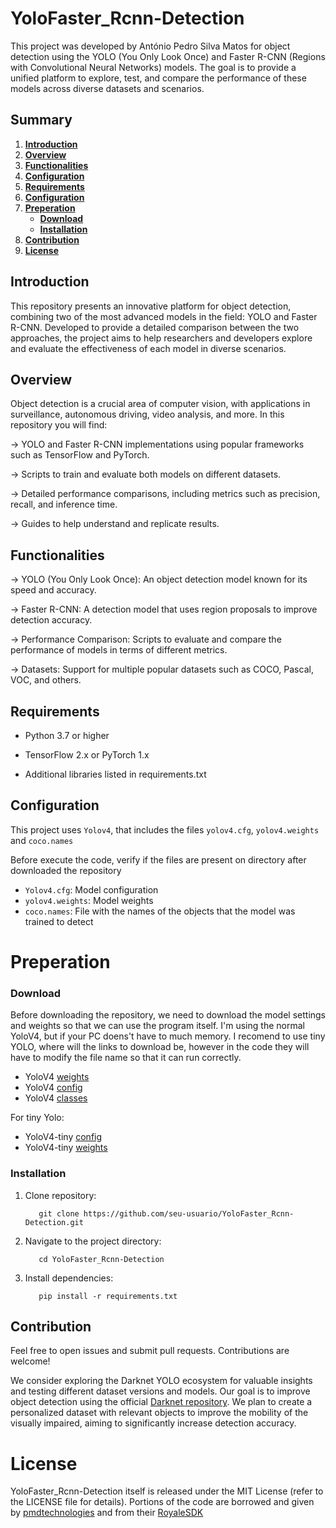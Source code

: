 # YoloFaster_Rcnn-Detection

This project was developed by António Pedro Silva Matos for object detection using the YOLO (You Only Look Once) and Faster R-CNN (Regions with Convolutional Neural Networks) models. The goal is to provide a unified platform to explore, test, and compare the performance of these models across diverse datasets and scenarios. 

## Summary

1. [**Introduction**](#introduction)
2. [**Overview**](#overview)
3. [**Functionalities**](#functionalities)
4. [**Configuration**](#configuration)
5. [**Requirements**](#requirements)
6. [**Configuration**](#configuration)
7. [**Preperation**](#preperation)
   - [**Download**](#download)
   - [**Installation**](#installation)
8. [**Contribution**](#contribution)
9. [**License**](#license)

## Introduction

This repository presents an innovative platform for object detection, combining two of the most advanced models in the field: YOLO and Faster R-CNN. Developed to provide a detailed comparison between the two approaches, the project aims to help researchers and developers explore and evaluate the effectiveness of each model in diverse scenarios.

## Overview

Object detection is a crucial area of ​​computer vision, with applications in surveillance, autonomous driving, video analysis, and more. In this repository you will find:

  -> YOLO and Faster R-CNN implementations using popular frameworks such as TensorFlow and PyTorch.
  
  -> Scripts to train and evaluate both models on different datasets.
  
  -> Detailed performance comparisons, including metrics such as precision, recall, and inference time.

  -> Guides to help understand and replicate results.
  

## Functionalities

 -> YOLO (You Only Look Once): An object detection model known for its speed and accuracy.

 -> Faster R-CNN: A detection model that uses region proposals to improve detection accuracy.

 -> Performance Comparison: Scripts to evaluate and compare the performance of models in terms of different metrics.

 -> Datasets: Support for multiple popular datasets such as COCO, Pascal, VOC, and others.

## Requirements

 - Python 3.7 or higher
 
 - TensorFlow 2.x or PyTorch 1.x

 - Additional libraries listed in requirements.txt

## Configuration

This project uses `Yolov4`, that includes the files `yolov4.cfg`, `yolov4.weights` and `coco.names`

Before execute the code, verify if the files are present on directory after downloaded the repository

- `Yolov4.cfg`: Model configuration
- `yolov4.weights`: Model weights
- `coco.names`: File with the names of the objects that the model was trained to detect

# Preperation

### Download

Before downloading the repository, we need to download the model settings and weights so that we can use the program itself. I'm using the normal YoloV4, but if your PC doens't have to much memory. I recomend to use tiny YOLO, where will the links to download be, however in the code they will have to modify the file name so that it can run correctly.

 - YoloV4 [weights](https://www.google.com/url?sa=t&source=web&rct=j&opi=89978449&url=https://github.com/AlexeyAB/darknet/releases/download/darknet_yolo_v3_optimal/yolov4.weights&ved=2ahUKEwj3j5GIz-eGAxUjTaQEHY0uCSoQFnoECBkQAQ&usg=AOvVaw30if4joxtTaS8DAh12vYQ4)
 - YoloV4 [config](https://github.com/AlexeyAB/darknet/blob/master/cfg/yolov4.cfg)
 - YoloV4 [classes](https://github.com/AlexeyAB/darknet/blob/master/cfg/coco.names)

For tiny Yolo:
- YoloV4-tiny [config](https://github.com/AlexeyAB/darknet/blob/master/cfg/yolov4-tiny.cfg)
- YoloV4-tiny [weights](https://www.google.com/url?sa=t&source=web&rct=j&opi=89978449&url=https://github.com/AlexeyAB/darknet/releases/download/darknet_yolo_v4_pre/yolov4-tiny.weights&ved=2ahUKEwin8bL5z-eGAxV_hP0HHaS3B3IQFnoECBUQAQ&usg=AOvVaw0mQ6LZDwchkF37sFuwpNSi)

### Installation

1. Clone repository:
   ```
      git clone https://github.com/seu-usuario/YoloFaster_Rcnn-Detection.git
   ```

2. Navigate to the project directory:
   ```
      cd YoloFaster_Rcnn-Detection
   ```

3. Install dependencies:
   ```
      pip install -r requirements.txt
   ```

## Contribution

Feel free to open issues and submit pull requests. Contributions are welcome!

We consider exploring the Darknet YOLO ecosystem for valuable insights and testing different dataset versions and models. Our goal is to improve object detection using the official [Darknet repository](https://github.com/AlexeyAB/darknet). We plan to create a personalized dataset with relevant objects to improve the mobility of the visually impaired, aiming to significantly increase detection accuracy.

# License

YoloFaster_Rcnn-Detection itself is released under the MIT License (refer to the LICENSE file for details). Portions of the code are borrowed and given by [pmdtechnologies](https://github.com/pmdtechnologies/SampleYOLO) and from their [RoyaleSDK](https://pmdtec.com/en/download-sdk/)
